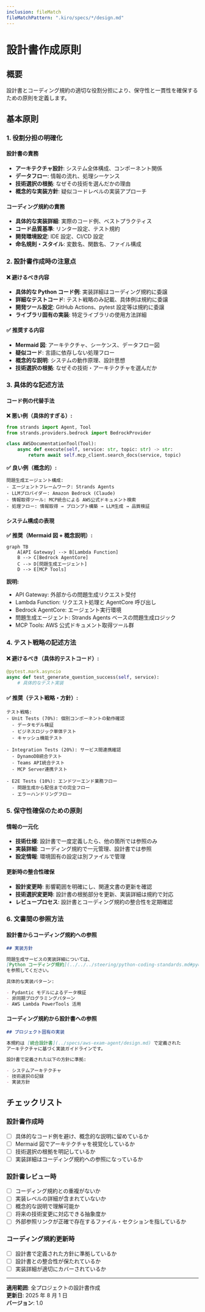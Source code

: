 ```yaml
---
inclusion: fileMatch
fileMatchPattern: ".kiro/specs/*/design.md"
---
```


# 設計書作成原則

## 概要

設計書とコーディング規約の適切な役割分担により、保守性と一貫性を確保するための原則を定義します。

## 基本原則

### 1. 役割分担の明確化

#### 設計書の責務

- **アーキテクチャ設計**: システム全体構成、コンポーネント関係
- **データフロー**: 情報の流れ、処理シーケンス
- **技術選択の根拠**: なぜその技術を選んだかの理由
- **概念的な実装方針**: 疑似コードレベルの実装アプローチ

#### コーディング規約の責務

- **具体的な実装詳細**: 実際のコード例、ベストプラクティス
- **コード品質基準**: リンター設定、テスト規約
- **開発環境設定**: IDE 設定、CI/CD 設定
- **命名規則・スタイル**: 変数名、関数名、ファイル構成

### 2. 設計書作成時の注意点

#### ❌ 避けるべき内容

- **具体的な Python コード例**: 実装詳細はコーディング規約に委譲
- **詳細なテストコード**: テスト戦略のみ記載、具体例は規約に委譲
- **開発ツール設定**: GitHub Actions、pytest 設定等は規約に委譲
- **ライブラリ固有の実装**: 特定ライブラリの使用方法詳細

#### ✅ 推奨する内容

- **Mermaid 図**: アーキテクチャ、シーケンス、データフロー図
- **疑似コード**: 言語に依存しない処理フロー
- **概念的な説明**: システムの動作原理、設計思想
- **技術選択の根拠**: なぜその技術・アーキテクチャを選んだか

### 3. 具体的な記述方法

#### コード例の代替手法

**❌ 悪い例（具体的すぎる）:**

```python
from strands import Agent, Tool
from strands.providers.bedrock import BedrockProvider

class AWSDocumentationTool(Tool):
    async def execute(self, service: str, topic: str) -> str:
        return await self.mcp_client.search_docs(service, topic)
```

**✅ 良い例（概念的）:**

```
問題生成エージェント構成:
- エージェントフレームワーク: Strands Agents
- LLMプロバイダー: Amazon Bedrock (Claude)
- 情報取得ツール: MCP統合による AWS公式ドキュメント検索
- 処理フロー: 情報取得 → プロンプト構築 → LLM生成 → 品質検証
```

#### システム構成の表現

**✅ 推奨（Mermaid 図 + 概念説明）:**

```mermaid
graph TB
    A[API Gateway] --> B[Lambda Function]
    B --> C[Bedrock AgentCore]
    C --> D[問題生成エージェント]
    D --> E[MCP Tools]
```

**説明:**

- API Gateway: 外部からの問題生成リクエスト受付
- Lambda Function: リクエスト処理と AgentCore 呼び出し
- Bedrock AgentCore: エージェント実行環境
- 問題生成エージェント: Strands Agents ベースの問題生成ロジック
- MCP Tools: AWS 公式ドキュメント取得ツール群

### 4. テスト戦略の記述方法

#### ❌ 避けるべき（具体的テストコード）:

```python
@pytest.mark.asyncio
async def test_generate_question_success(self, service):
    # 具体的なテスト実装
```

#### ✅ 推奨（テスト戦略・方針）:

```
テスト戦略:
- Unit Tests (70%): 個別コンポーネントの動作確認
  - データモデル検証
  - ビジネスロジック単体テスト
  - キャッシュ機能テスト

- Integration Tests (20%): サービス間連携確認
  - DynamoDB統合テスト
  - Teams API統合テスト
  - MCP Server連携テスト

- E2E Tests (10%): エンドツーエンド業務フロー
  - 問題生成から配信までの完全フロー
  - エラーハンドリングフロー
```

### 5. 保守性確保のための原則

#### 情報の一元化

- **技術仕様**: 設計書で一度定義したら、他の箇所では参照のみ
- **実装詳細**: コーディング規約で一元管理、設計書では参照
- **設定情報**: 環境固有の設定は別ファイルで管理

#### 更新時の整合性確保

- **設計変更時**: 影響範囲を明確にし、関連文書の更新を確認
- **技術選択変更時**: 設計書の根拠部分を更新、実装詳細は規約で対応
- **レビュープロセス**: 設計書とコーディング規約の整合性を定期確認

### 6. 文書間の参照方法

#### 設計書からコーディング規約への参照

```markdown
## 実装方針

問題生成サービスの実装詳細については、
[Python コーディング規約](../../../steering/python-coding-standards.md#pydantic-モデル)
を参照してください。

具体的な実装パターン:

- Pydantic モデルによるデータ検証
- 非同期プログラミングパターン
- AWS Lambda PowerTools 活用
```

#### コーディング規約から設計書への参照

```markdown
## プロジェクト固有の実装

本規約は [統合設計書](../specs/aws-exam-agent/design.md) で定義された
アーキテクチャに基づく実装ガイドラインです。

設計書で定義された以下の方針に準拠:

- システムアーキテクチャ
- 技術選択の記録
- 実装方針
```

## チェックリスト

### 設計書作成時

- [ ] 具体的なコード例を避け、概念的な説明に留めているか
- [ ] Mermaid 図でアーキテクチャを視覚化しているか
- [ ] 技術選択の根拠を明記しているか
- [ ] 実装詳細はコーディング規約への参照になっているか

### 設計書レビュー時

- [ ] コーディング規約との重複がないか
- [ ] 実装レベルの詳細が含まれていないか
- [ ] 概念的な説明で理解可能か
- [ ] 将来の技術変更に対応できる抽象度か
- [ ] 外部参照リンクが正確で存在するファイル・セクションを指しているか

### コーディング規約更新時

- [ ] 設計書で定義された方針に準拠しているか
- [ ] 設計書との整合性が保たれているか
- [ ] 実装詳細が適切にカバーされているか

---

**適用範囲**: 全プロジェクトの設計書作成  
**更新日**: 2025 年 8 月 1 日  
**バージョン**: 1.0

